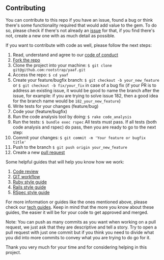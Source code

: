 ## Contributing ##

You can contribute to this repo if you have an issue, found a bug or think there's some functionality required that would add value to the gem. To do so, please check if there's not already an [issue](https://github.com/rootstrap/yaaf/issues) for that, if you find there's not, create a new one with as much detail as possible.

If you want to contribute with code as well, please follow the next steps:

1. Read, understand and agree to our [code of conduct](https://github.com/rootstrap/yaaf/blob/master/CODE_OF_CONDUCT.md)
2. [Fork the repo](https://help.github.com/articles/about-forks/)
3. Clone the project into your machine:
`$ git clone git@github.com:rootstrap/yaaf.git`
4. Access the repo:
`$ cd yaaf`
5. Create your feature/bugfix branch:
`$ git checkout -b your_new_feature`
or
`$ git checkout -b fix/your_fix` in case of a bug fix
(if your PR is to address an existing issue, it would be good to name the branch after the issue, for example: if you are trying to solve issue 182, then a good idea for the branch name would be `182_your_new_feature`)
6. Write tests for your changes (feature/bug)
7. Code your (feature/bugfix)
8. Run the code analysis tool by doing:
`$ rake code_analysis`
9. Run the tests:
`$ bundle exec rspec`
All tests must pass. If all tests (both code analysis and rspec) do pass, then you are ready to go to the next step:
10. Commit your changes:
`$ git commit -m 'Your feature or bugfix title'`
11. Push to the branch `$ git push origin your_new_feature`
12. Create a new [pull request](https://help.github.com/articles/creating-a-pull-request/)

Some helpful guides that will help you know how we work:
1. [Code review](https://github.com/rootstrap/tech-guides/tree/master/code-review)
2. [GIT workflow](https://github.com/rootstrap/tech-guides/tree/master/git)
3. [Ruby style guide](https://github.com/rootstrap/tech-guides/tree/master/ruby)
4. [Rails style guide](https://github.com/rootstrap/tech-guides/blob/master/ruby/rails.md)
5. [RSpec style guide](https://github.com/rootstrap/tech-guides/blob/master/ruby/rspec/README.md)

For more information or guides like the ones mentioned above, please check our [tech guides](https://github.com/rootstrap/tech-guides). Keep in mind that the more you know about these guides, the easier it will be for your code to get approved and merged.

Note: You can push as many commits as you want when working on a pull request, we just ask that they are descriptive and tell a story. Try to open a pull request with just one commit but if you think you need to divide what you did into more commits to convey what you are trying to do go for it.

Thank you very much for your time and for considering helping in this project.
